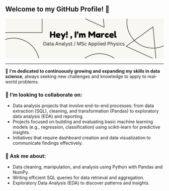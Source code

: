 ## Welcome to my GitHub Profile! 👋

![Banner](https://github.com/MarcelAlfaro/github-profile-assets/blob/main/Banner%20Github.png?raw=true)

---

🔭 **I'm dedicated to continuously growing and expanding my skills in data science**, always seeking new challenges and knowledge to apply to real-world problems.

### 👥 I’m looking to collaborate on:
- Data analysis projects that involve end-to-end processes: from data extraction (SQL), cleaning, and transformation (Pandas) to exploratory data analysis (EDA) and reporting.
- Projects focused on building and evaluating basic machine learning models (e.g., regression, classification) using scikit-learn for predictive insights.
- Initiatives that require dashboard creation and data visualization to communicate findings effectively.

### 💬 Ask me about:
- Data cleaning, manipulation, and analysis using Python with Pandas and NumPy.
- Writing efficient SQL queries for data retrieval and aggregation.
- Exploratory Data Analysis (EDA) to discover patterns and insights.
